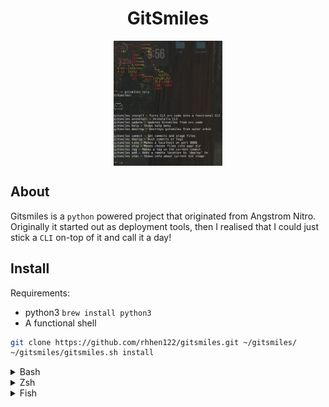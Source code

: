 <div align=center>
<h1> GitSmiles </h1>

<img src="demo.png" height=200 style="display: block; margin: auto;">

</div>

## About
Gitsmiles is a `python` powered project that originated from Angstrom Nitro.
Originally it started out as deployment tools,
then I realised that I could just stick a `CLI` on-top of it and call it a day!

## Install
Requirements:
 - python3 `brew install python3`
 - A functional shell

```bash
git clone https://github.com/rhhen122/gitsmiles.git ~/gitsmiles/
~/gitsmiles/gitsmiles.sh install
```

<details><summary>Bash</summary>

  Add the following to your `.bashrc` file to make it run on startup

```bash
  export PATH=$PATH:~/gitsmiles/
```
</details>
<details><summary>Zsh</summary>

  Add the following to your `.zshrc` file to make it run on startup

```bash
  export PATH=$PATH:~/gitsmiles/
```
</details>
<details><summary>Fish</summary>

  Run the following

```bash
  fish_add_path ~/gitsmiles/
```
</details>
